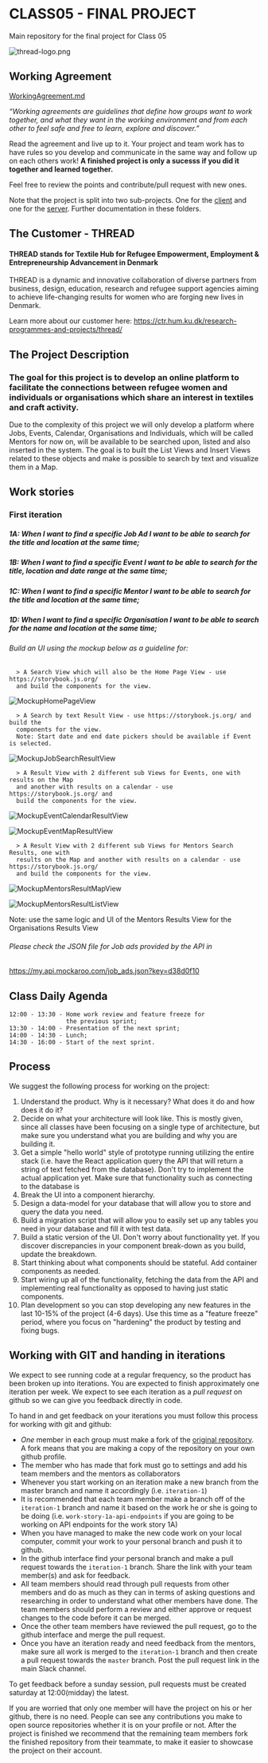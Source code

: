 
# CLASS05 - FINAL PROJECT

Main repository for the final project for Class 05

![thread-logo.png](./images/thread-logo.png)

## Working Agreement

[WorkingAgreement.md](./WorkingAgreement.md)

_“Working agreements are guidelines that define how groups want to work together, and what they want in the working environment and from each other to feel safe and free to learn, explore and discover.”_

Read the agreement and live up to it. Your project and team work has to have rules so you develop and communicate in the same way and follow up on each others work! **A finished project is only a sucesss if you did it together and learned together.**

Feel free to review the points and contribute/pull request with new ones.

Note that the project is split into two sub-projects. One for the [client](/client) and one for the [server](server). Further documentation in these folders.

## The Customer - THREAD 

#### THREAD stands for Textile Hub for Refugee Empowerment, Employment & Entrepreneurship Advancement in Denmark

THREAD is a dynamic and innovative collaboration of diverse partners from business, design, education, research and refugee support agencies aiming to achieve life-changing results for women who are forging new lives in Denmark.

Learn more about our customer here: https://ctr.hum.ku.dk/research-programmes-and-projects/thread/

## The Project Description

### The goal for this project is to develop an online platform to facilitate the connections between refugee women and individuals or organisations which share an interest in textiles and craft activity.

Due to the complexity of this project we will only develop a platform where Jobs, Events, Calendar, Organisations and Individuals, which will be called Mentors for now on, will be available to be searched upon, listed and also inserted in the system. The goal is to built the List Views and Insert Views related to these objects and make is possible to search by text and visualize them in a Map.

## Work stories

### First iteration

##### 1A: When I want to find a specific Job Ad I want to be able to search for the title and location at the same time;
##### 1B: When I want to find a specific Event I want to be able to search for the title, location and date range at the same time;
##### 1C: When I want to find a specific Mentor I want to be able to search for the title and location at the same time;
##### 1D: When I want to find a specific Organisation I want to be able to search for the name and location at the same time;


###### Build an UI using the mockup below as a guideline for:

      > A Search View which will also be the Home Page View - use https://storybook.js.org/
      and build the components for the view. 

![MockupHomePageView](./images/MockupHomePageView.png)

      > A Search by text Result View - use https://storybook.js.org/ and build the
      components for the view. 
      Note: Start date and end date pickers should be available if Event is selected.

![MockupJobSearchResultView](./images/MockupJobSearchResultView.png)

      > A Result View with 2 different sub Views for Events, one with results on the Map 
      and another with results on a calendar - use https://storybook.js.org/ and 
      build the components for the view. 

![MockupEventCalendarResultView](./images/MockupEventCalendarResultView.png)

![MockupEventMapResultView](./images/MockupEventMapResultView.png)

      > A Result View with 2 different sub Views for Mentors Search Results, one with 
      results on the Map and another with results on a calendar - use https://storybook.js.org/
      and build the components for the view. 

![MockupMentorsResultMapView](./images/MockupMentorsResultMapView.png)

![MockupMentorsResultListView](./images/MockupMentorsResultListView.png)

Note: use the same logic and UI of the Mentors Results View for the Organisations Results View


###### Please check the JSON file for Job ads provided by the API in

https://my.api.mockaroo.com/job_ads.json?key=d38d0f10


## Class Daily Agenda

```
12:00 - 13:30 - Home work review and feature freeze for 
                the previous sprint;
13:30 - 14:00 - Presentation of the next sprint;
14:00 - 14:30 - Lunch;
14:30 - 16:00 - Start of the next sprint.
```

## Process

We suggest the following process for working on the project:

1. Understand the product. Why is it necessary? What does it do and how does it do it?
2. Decide on what your architecture will look like. This is mostly given, since all classes have been focusing on a single type of architecture, but make sure you understand what you are building and why you are building it.
3. Get a simple "hello world" style of prototype running utilizing the entire stack (i.e. have the React application query the API that will return a string of text fetched from the database). Don't try to implement the actual application yet. Make sure that functionality such as connecting to the database is
4. Break the UI into a component hierarchy.
5. Design a data-model for your database that will allow you to store and query the data you need.
6. Build a migration script that will allow you to easily set up any tables you need in your database and fill it with test data.
7. Build a static version of the UI. Don't worry about functionality yet. If you discover discrepancies in your component break-down as you build, update the breakdown.
8. Start thinking about what components should be stateful. Add container components as needed.
9. Start wiring up all of the functionality, fetching the data from the API and implementing real functionality as opposed to having just static components.
10. Plan development so you can stop developing any new features in the last 10-15% of the project (4-6 days). Use this time as a "feature freeze" period, where you focus on "hardening" the product by testing and fixing bugs.

## Working with GIT and handing in iterations

We expect to see running code at a regular frequency, so the product has been broken up into iterations. You are expected to finish approximately one iteration per week. We expect to see each iteration as a _pull request_ on github so we can give you feedback directly in code.

To hand in and get feedback on your iterations you must follow this process for working with git and github:

- _One_ member in each group must make a fork of the [original repository](https://github.com/HackYourFuture-CPH). A fork means that you are making a copy of the repository on your own github profile.
- The member who has made that fork must go to settings and add his team members and the mentors as collaborators
- Whenever you start working on an iteration make a new branch from the master branch and name it accordingly (ì.e. `iteration-1`)
- It is recommended that each team member make a branch off of the `iteration-1` branch and name it based on the work he or she is going to be doing (i.e. `work-story-1a-api-endpoints` if you are going to be working on API endpoints for the work story 1A)
- When you have managed to make the new code work on your local computer, commit your work to your personal branch and push it to github.
- In the github interface find your personal branch and make a pull request towards the `iteration-1` branch. Share the link with your team member(s) and ask for feedback.
- All team members should read through pull requests from other members and do as much as they can in terms of asking questions and researching in order to understand what other members have done. The team members should perform a review and either approve or request changes to the code before it can be merged.
- Once the other team members have reviewed the pull request, go to the github interface and merge the pull request.
- Once you have an iteration ready and need feedback from the mentors, make sure all work is merged to the `iteration-1` branch and then create a pull request towards the `master` branch. Post the pull request link in the main Slack channel.

To get feedback before a sunday session, pull requests must be created saturday at 12:00(midday) the latest.

If you are worried that only one member will have the project on his or her github, there is no need. People can see any contributions you make to open source repositories whether it is on your profile or not. After the project is finished we recommend that the remaining team members fork the finished repository from their teammate, to make it easier to showcase the project on their account.
